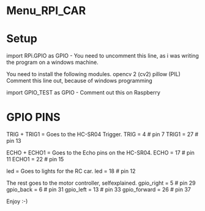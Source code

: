 # Menu_RPI_CAR
# Setup
import RPi.GPIO as GPIO - You need to uncomment this line, as i was writing the program on a windows machine.


You need to install the following modules.
opencv 2 (cv2)
pillow (PIL)
Comment this line out, because of windows programming

import GPIO_TEST as GPIO - Comment out this on Raspberry


# GPIO PINS

TRIG + TRIG1 = Goes to the HC-SR04 Trigger.
TRIG = 4  # pin 7
TRIG1 = 27  # pin 13

ECHO + ECHO1 = Goes to the Echo pins on the HC-SR04.
ECHO = 17  # pin 11
ECHO1 = 22  # pin 15 


led = Goes to lights for the RC car.
led = 18  # pin 12


The rest goes to the motor controller, selfexplained.
gpio_right = 5  # pin 29
gpio_back = 6  # pin 31
gpio_left = 13  # pin 33
gpio_forward = 26  # pin 37


Enjoy :-)
